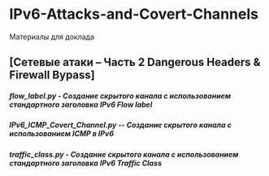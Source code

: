 # IPv6-Attacks-and-Covert-Channels
Материалы для доклада 
## [Сетевые атаки – Часть 2 Dangerous Headers & Firewall Bypass]

##### flow_label.py - Создание скрытого канала с использованием стандартного заголовка IPv6 Flow label 
##### IPv6_ICMP_Covert_Channel.py -- Создание скрытого канала с использованием ICMP в IPv6  
##### traffic_class.py - Создание скрытого канала с использованием стандартного заголовка IPv6 Traffic Class 
